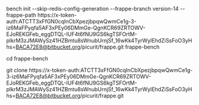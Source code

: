 bench init --skip-redis-config-generation --frappe-branch version-14 --frappe-path https://x-token-auth:ATCTT3xFfGN0cqInCbXpezjbpqwQwmCe1g-3-iz6MaFPyqfa5AF3xPEy06DMmGe-QgnKCR69ZRTOWV-EJoREKGFeb_eggDTQL-IUF4t6fNU9GS6kgTSFOrtM-plkrM3zJMAWySz41HZBmtu8sWnubUrnjSf_16wKk4TyrWylEhdZiSsFoO3yHhs=BACA72E8@bitbucket.org/picurit/frappe.git frappe-bench

cd frappe-bench



git clone https://x-token-auth:ATCTT3xFfGN0cqInCbXpezjbpqwQwmCe1g-3-iz6MaFPyqfa5AF3xPEy06DMmGe-QgnKCR69ZRTOWV-EJoREKGFeb_eggDTQL-IUF4t6fNU9GS6kgTSFOrtM-plkrM3zJMAWySz41HZBmtu8sWnubUrnjSf_16wKk4TyrWylEhdZiSsFoO3yHhs=BACA72E8@bitbucket.org/picurit/frappe.git